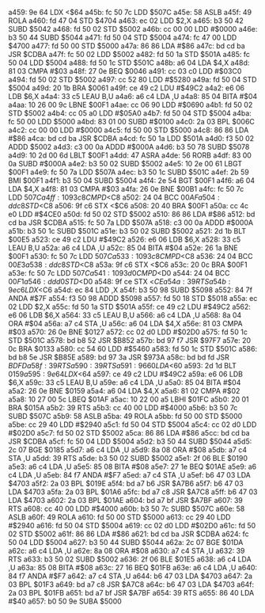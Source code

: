 a459: 9e 64        LDX    <$64
a45b: fc 50 7c     LDD    $507C
a45e: 58           ASLB
a45f: 49           ROLA
a460: fd 47 04     STD    $4704
a463: ec 02        LDD    $2,X
a465: b3 50 42     SUBD   $5042
a468: fd 50 02     STD    $5002
a46b: cc 00 00     LDD    #$0000
a46e: b3 50 44     SUBD   $5044
a471: fd 50 04     STD    $5004
a474: fc 47 00     LDD    $4700
a477: fd 50 00     STD    $5000
a47a: 86 86        LDA    #$86
a47c: bd cd ba     JSR    $CDBA
a47f: fc 50 02     LDD    $5002
a482: fd 50 1a     STD    $501A
a485: fc 50 04     LDD    $5004
a488: fd 50 1c     STD    $501C
a48b: a6 04        LDA    $4,X
a48d: 81 03        CMPA   #$03
a48f: 27 0e        BEQ    $0046
a491: cc 03 c0     LDD    #$03C0
a494: fd 50 02     STD    $5002
a497: cc 52 80     LDD    #$5280
a49a: fd 50 04     STD    $5004
a49d: 20 1b        BRA    $0061
a49f: ce 49 c2     LDU    #$49C2
a4a2: e6 06        LDB    $6,X
a4a4: 33 c5        LEAU   B,U
a4a6: a6 c4        LDA    ,U
a4a8: 85 04        BITA   #$04
a4aa: 10 26 00 9c  LBNE   $00F1
a4ae: cc 06 90     LDD    #$0690
a4b1: fd 50 02     STD    $5002
a4b4: cc 05 a0     LDD    #$05A0
a4b7: fd 50 04     STD    $5004
a4ba: fc 50 00     LDD    $5000
a4bd: 83 01 00     SUBD   #$0100
a4c0: 2a 03        BPL    $006C
a4c2: cc 00 00     LDD    #$0000
a4c5: fd 50 00     STD    $5000
a4c8: 86 86        LDA    #$86
a4ca: bd cd ba     JSR    $CDBA
a4cd: fc 50 1a     LDD    $501A
a4d0: f3 50 02     ADDD   $5002
a4d3: c3 00 0a     ADDD   #$000A
a4d6: b3 50 78     SUBD   $5078
a4d9: 10 2d 00 6d  LBLT   $00F1
a4dd: 47           ASRA
a4de: 56           RORB
a4df: 83 00 0a     SUBD   #$000A
a4e2: b3 50 02     SUBD   $5002
a4e5: 10 2e 00 61  LBGT   $00F1
a4e9: fc 50 7a     LDD    $507A
a4ec: b3 50 1c     SUBD   $501C
a4ef: 2b 59        BMI    $00F1
a4f1: b3 50 04     SUBD   $5004
a4f4: 2e 54        BGT    $00F1
a4f6: a6 04        LDA    $4,X
a4f8: 81 03        CMPA   #$03
a4fa: 26 0e        BNE    $00B1
a4fc: fc 50 7c     LDD    $507C
a4ff: 10 93 c8     CMPD   <$C8
a502: 24 04        BCC    $00AF
a504: dd c8        STD    <$C8
a506: 9f c6        STX    <$C6
a508: 20 40        BRA    $00F1
a50a: cc 4c e0     LDD    #$4CE0
a50d: fd 50 02     STD    $5002
a510: 86 86        LDA    #$86
a512: bd cd ba     JSR    $CDBA
a515: fc 50 7a     LDD    $507A
a518: c3 00 0a     ADDD   #$000A
a51b: b3 50 1c     SUBD   $501C
a51e: b3 50 02     SUBD   $5002
a521: 2d 1b        BLT    $00E5
a523: ce 49 c2     LDU    #$49C2
a526: e6 06        LDB    $6,X
a528: 33 c5        LEAU   B,U
a52a: a6 c4        LDA    ,U
a52c: 85 04        BITA   #$04
a52e: 26 1a        BNE    $00F1
a530: fc 50 7c     LDD    $507C
a533: 10 93 c8     CMPD   <$C8
a536: 24 04        BCC    $00E3
a538: dd c8        STD    <$C8
a53a: 9f c6        STX    <$C6
a53c: 20 0c        BRA    $00F1
a53e: fc 50 7c     LDD    $507C
a541: 10 93 d0     CMPD   <$D0
a544: 24 04        BCC    $00F1
a546: dd d0        STD    <$D0
a548: 9f ce        STX    <$CE
a54a: 39           RTS
a54b: 9e c6        LDX    <$C6
a54d: ec 84        LDD    ,X
a54f: b3 50 98     SUBD   $5098
a552: 84 7f        ANDA   #$7F
a554: f3 50 98     ADDD   $5098
a557: fd 50 18     STD    $5018
a55a: ec 02        LDD    $2,X
a55c: fd 50 1a     STD    $501A
a55f: ce 49 c2     LDU    #$49C2
a562: e6 06        LDB    $6,X
a564: 33 c5        LEAU   B,U
a566: a6 c4        LDA    ,U
a568: 8a 04        ORA    #$04
a56a: a7 c4        STA    ,U
a56c: a6 04        LDA    $4,X
a56e: 81 03        CMPA   #$03
a570: 26 0e        BNE    $0127
a572: cc 02 d0     LDD    #$02D0
a575: fd 50 1c     STD    $501C
a578: bd b8 52     JSR    $B852
a57b: bd 97 f7     JSR    $97F7
a57e: 20 0c        BRA    $0133
a580: cc 54 60     LDD    #$5460
a583: fd 50 1c     STD    $501C
a586: bd b8 5e     JSR    $B85E
a589: bd 97 3a     JSR    $973A
a58c: bd bd fd     JSR    $BDFD
a58f: 39           RTS
a590: 39           RTS
a591: 96 60        LDA    <$60
a593: 2d 1d        BLT    $0159
a595: 9e 64        LDX    <$64
a597: ce 49 c2     LDU    #$49C2
a59a: e6 06        LDB    $6,X
a59c: 33 c5        LEAU   B,U
a59e: a6 c4        LDA    ,U
a5a0: 85 04        BITA   #$04
a5a2: 26 0e        BNE    $0159
a5a4: a6 04        LDA    $4,X
a5a6: 81 02        CMPA   #$02
a5a8: 10 27 00 5c  LBEQ   $01AF
a5ac: 10 22 00 a5  LBHI   $01FC
a5b0: 20 01        BRA    $015A
a5b2: 39           RTS
a5b3: cc 40 00     LDD    #$4000
a5b6: b3 50 7c     SUBD   $507C
a5b9: 58           ASLB
a5ba: 49           ROLA
a5bb: fd 50 00     STD    $5000
a5be: cc 29 40     LDD    #$2940
a5c1: fd 50 04     STD    $5004
a5c4: cc 02 d0     LDD    #$02D0
a5c7: fd 50 02     STD    $5002
a5ca: 86 86        LDA    #$86
a5cc: bd cd ba     JSR    $CDBA
a5cf: fc 50 04     LDD    $5004
a5d2: b3 50 44     SUBD   $5044
a5d5: 2c 07        BGE    $0185
a5d7: a6 c4        LDA    ,U
a5d9: 8a 08        ORA    #$08
a5db: a7 c4        STA    ,U
a5dd: 39           RTS
a5de: b3 50 02     SUBD   $5002
a5e1: 2f 06        BLE    $0190
a5e3: a6 c4        LDA    ,U
a5e5: 85 08        BITA   #$08
a5e7: 27 1e        BEQ    $01AE
a5e9: a6 c4        LDA    ,U
a5eb: 84 f7        ANDA   #$F7
a5ed: a7 c4        STA    ,U
a5ef: b6 47 03     LDA    $4703
a5f2: 2a 03        BPL    $019E
a5f4: bd a7 b6     JSR    $A7B6
a5f7: b6 47 03     LDA    $4703
a5fa: 2a 03        BPL    $01A6
a5fc: bd a7 c8     JSR    $A7C8
a5ff: b6 47 03     LDA    $4703
a602: 2a 03        BPL    $01AE
a604: bd a7 bf     JSR    $A7BF
a607: 39           RTS
a608: cc 40 00     LDD    #$4000
a60b: b3 50 7c     SUBD   $507C
a60e: 58           ASLB
a60f: 49           ROLA
a610: fd 50 00     STD    $5000
a613: cc 29 40     LDD    #$2940
a616: fd 50 04     STD    $5004
a619: cc 02 d0     LDD    #$02D0
a61c: fd 50 02     STD    $5002
a61f: 86 86        LDA    #$86
a621: bd cd ba     JSR    $CDBA
a624: fc 50 04     LDD    $5004
a627: b3 50 44     SUBD   $5044
a62a: 2c 07        BGE    $01DA
a62c: a6 c4        LDA    ,U
a62e: 8a 08        ORA    #$08
a630: a7 c4        STA    ,U
a632: 39           RTS
a633: b3 50 02     SUBD   $5002
a636: 2f 06        BLE    $01E5
a638: a6 c4        LDA    ,U
a63a: 85 08        BITA   #$08
a63c: 27 16        BEQ    $01FB
a63e: a6 c4        LDA    ,U
a640: 84 f7        ANDA   #$F7
a642: a7 c4        STA    ,U
a644: b6 47 03     LDA    $4703
a647: 2a 03        BPL    $01F3
a649: bd a7 c8     JSR    $A7C8
a64c: b6 47 03     LDA    $4703
a64f: 2a 03        BPL    $01FB
a651: bd a7 bf     JSR    $A7BF
a654: 39           RTS
a655: 86 40        LDA    #$40
a657: b0 50 9e     SUBA   $5000
